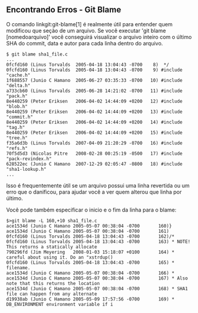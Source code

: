 ﻿## Encontrando Erros - Git Blame ##

O comando linkgit:git-blame[1] é realmente útil para entender quem modificou
que seção de um arquivo. Se você executar 'git blame [nomedoarquivo]' você
conseguirá visualizar o arquivo inteiro com o último SHA do commit, data e
autor para cada linha dentro do arquivo.

    $ git blame sha1_file.c
    ...
    0fcfd160 (Linus Torvalds  2005-04-18 13:04:43 -0700    8)  */
    0fcfd160 (Linus Torvalds  2005-04-18 13:04:43 -0700    9) #include "cache.h"
    1f688557 (Junio C Hamano  2005-06-27 03:35:33 -0700   10) #include "delta.h"
    a733cb60 (Linus Torvalds  2005-06-28 14:21:02 -0700   11) #include "pack.h"
    8e440259 (Peter Eriksen   2006-04-02 14:44:09 +0200   12) #include "blob.h"
    8e440259 (Peter Eriksen   2006-04-02 14:44:09 +0200   13) #include "commit.h"
    8e440259 (Peter Eriksen   2006-04-02 14:44:09 +0200   14) #include "tag.h"
    8e440259 (Peter Eriksen   2006-04-02 14:44:09 +0200   15) #include "tree.h"
    f35a6d3b (Linus Torvalds  2007-04-09 21:20:29 -0700   16) #include "refs.h"
    70f5d5d3 (Nicolas Pitre   2008-02-28 00:25:19 -0500   17) #include "pack-revindex.h"
    628522ec (Junio C Hamano  2007-12-29 02:05:47 -0800   18) #include "sha1-lookup.h"
    ...

Isso é frequentemente útil se um arquivo possui uma linha revertida ou um erro que
o danificou, para ajudar você a ver quem alterou que linha por último.

Você pode também especificar o inicio e o fim da linha para o blame:

    $>git blame -L 160,+10 sha1_file.c
    ace1534d (Junio C Hamano 2005-05-07 00:38:04 -0700       160)}
    ace1534d (Junio C Hamano 2005-05-07 00:38:04 -0700       161)
    0fcfd160 (Linus Torvalds 2005-04-18 13:04:43 -0700       162)/*
    0fcfd160 (Linus Torvalds 2005-04-18 13:04:43 -0700       163) * NOTE! This returns a statically allocate
    790296fd (Jim Meyering   2008-01-03 15:18:07 +0100       164) * careful about using it. Do an "xstrdup()
    0fcfd160 (Linus Torvalds 2005-04-18 13:04:43 -0700       165) * filename.
    ace1534d (Junio C Hamano 2005-05-07 00:38:04 -0700       166) *
    ace1534d (Junio C Hamano 2005-05-07 00:38:04 -0700       167) * Also note that this returns the location
    ace1534d (Junio C Hamano 2005-05-07 00:38:04 -0700       168) * SHA1 file can happen from any alternate
    d19938ab (Junio C Hamano 2005-05-09 17:57:56 -0700       169) * DB_ENVIRONMENT environment variable if i

